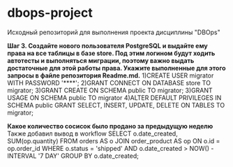 # dbops-project
Исходный репозиторий для выполнения проекта дисциплины "DBOps"

**Шаг 3. Создайте нового пользователя PostgreSQL и выдайте ему права на все таблицы в базе store. Под этим логином будут ходить автотесты и выполняться миграции, поэтому важно выдать достаточные для этой работы права. Укажите выполненные для этого запросы в файле репозитория Readme.md.**
1)CREATE USER migrator WITH PASSWORD '****';
2)GRANT CONNECT ON DATABASE store TO migrator;
3)GRANT CREATE ON SCHEMA public TO migrator;
3)GRANT USAGE ON SCHEMA public TO migrator
4)ALTER DEFAULT PRIVILEGES IN SCHEMA public GRANT SELECT, INSERT, UPDATE, DELETE ON TABLES TO migrator;  

**Какое количество сосисок было продано за предыдущую неделю**
Также добавил вывод в workflow
SELECT o.date_created, SUM(op.quantity) 
         FROM orders AS o JOIN order_product AS op ON o.id = op.order_id 
         WHERE o.status = 'shipped' AND o.date_created > NOW() - INTERVAL '7 DAY' GROUP BY o.date_created;
